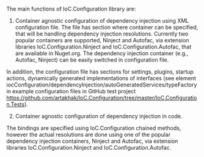 The main functions of IoC.Configuration library are:

1)  Container agnostic configuration of dependency injection using XML configuration file. The file has section where container can be specified, that will be handling dependency injection resolutions.
Currently two popular containers are supported, Ninject and Autofac, via extension libraries IoC.Configuration.Ninject and IoC.Configuration.Autofac, that are available in Nuget.org.
The dependency injection container (e.g., Autofac, Ninject) can be easily switched in configuration file.

In addition, the configuration file has sections for settings, plugins, startup actions, dynamically generated implementations of interfaces (see element iocConfiguration/dependencyInjection/autoGeneratedServices/typeFactory in example configuration files in GitHub test project https://github.com/artakhak/IoC.Configuration/tree/master/IoC.Configuration.Tests).
  
2) Container agnostic configuration of dependency injection in code. 

The bindings are specified using IoC.Configuration chained methods, however the actual resolutions are done using one of the popular dependency injection containers, Ninject and Autofac, via extension libraries IoC.Configuration.Ninject and IoC.Configuration.Autofac.
